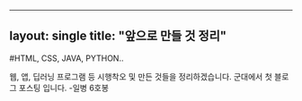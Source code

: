 ----
layout: single
title: "앞으로 만들 것 정리"
----

#HTML, CSS, JAVA, PYTHON..

웹, 앱, 딥러닝 프로그램 등 시행착오 및 만든 것들을 정리하겠습니다.
군대에서 첫 블로그 포스팅 입니다.
-일병 6호봉
